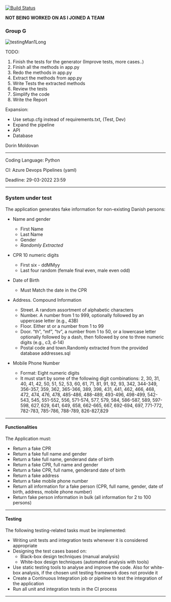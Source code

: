 [![Build Status](https://dev.azure.com/dori1411/testing-course-man1/_apis/build/status/ddorenDK.testing-course-man1?branchName=main)](https://dev.azure.com/dori1411/testing-course-man1/_build/latest?definitionId=2&branchName=main)

**NOT BEING WORKED ON AS I JOINED A TEAM**

### Group G
![testingMan1Long](https://user-images.githubusercontent.com/89907196/160426534-243b9104-da62-4a3b-a5de-6fbd03859a96.png)

TODO:
1. Finish the tests for the generator (Improve tests, more cases..)
2. Finish all the methods in app.py
3. Redo the methods in app.py
4. Extract the methods from app.py
5. Write Tests the extracted methods
6. Review the tests
7. Simplify the code
8. Write the Report

Expansion:
- Use setup.cfg instead of requirements.txt, (Test, Dev)
- Expand the pipeline 
- API
- Database

Dorin Moldovan

---

Coding Language: Python

CI: Azure Devops Pipelines (yaml)

Deadline: 29-03-2022 23:59

---


### System under test

The application generates fake information for non-existing Danish persons:

- Name and gender 
  - First Name
  - Last Name
  - Gender
  - *Randomly Extracted*

- CPR 10 numeric digits
  - First six - ddMMyy
  - Last four random (female final even, male even odd)

- Date of Birth 
  - Must Match the date in the CPR

- Address. Compound Information
  - Street. A random assortment of alphabetic characters
  - Number. A number from 1 to 999, optionally followed by an uppercase letter (e.g., 43B)
  - Floor. Either st or a number from 1 to 99
  - Door. “th”, “mf”, “tv”, a number from 1 to 50, or a lowercase letter optionally followed by a dash, then followed by one to three numeric digits (e.g., c3, d-14)
  - Postal code and town.Randomly extracted from the provided database addresses.sql

- Mobile Phone Number
  - Format: Eight numeric digits
  - It must start by some of the following digit combinations: 2, 30, 31, 40, 41, 42, 50, 51, 52, 53, 60, 61, 71, 81, 91, 92, 93, 342, 344-349, 356-357, 359, 362, 365-366, 389, 398, 431, 441, 462, 466,  468,  472,  474,  476,  478,  485-486,  488-489,  493-496,  498-499,  542-543,  545,  551-552, 556, 571-574, 577, 579, 584, 586-587, 589, 597-598, 627, 629, 641, 649, 658, 662-665, 667, 692-694, 697, 771-772, 782-783, 785-786, 788-789, 826-827,829

---

#### Functionalities
The Application must:
- Return a fake CPR
- Return a fake full name and gender
- Return a fake full name, genderand date of birth
- Return a fake CPR, full name and gender
- Return a fake CPR, full name, genderand date of birth
- Return a fake address
- Return a fake mobile phone number
- Return all information for a fake person (CPR, full name, gender, date of birth, address, mobile phone number)
- Return fake person information in bulk (all information for 2 to 100 persons)

---

#### Testing 
The following testing-related tasks must be implemented:
- Writing unit tests and integration tests whenever it is considered appropriate
- Designing the test cases based on:
  - Black-box design techniques (manual analysis)
  - White-box design techniques (automated analysis with tools)
- Use static testing tools to analyse and improve the code. Also for white-box analysis, if the chosen unit testing framework does not provide it
- Create a Continuous Integration job or pipeline to test the integration of the application
- Run all unit and integration tests in the CI process

---




